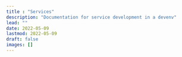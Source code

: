 ```yaml
---
title : "Services"
description: "Documentation for service development in a devenv"
lead: ""
date: 2022-05-09
lastmod: 2022-05-09
draft: false
images: []
---
```

